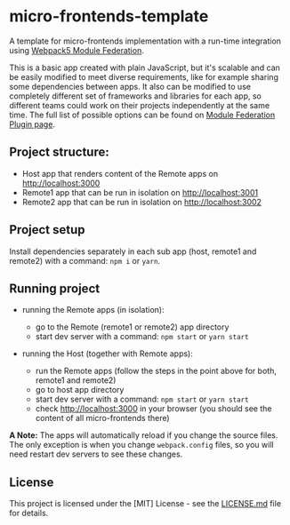 # micro-frontends-template

A template for micro-frontends implementation with a run-time integration using [Webpack5 Module Federation](https://webpack.js.org/plugins/module-federation-plugin/).

This is a basic app created with plain JavaScript, but it's scalable and can be easily modified to meet diverse requirements, like for example sharing some dependencies between apps. It also can be modified to use completely different set of frameworks and libraries for each app, so different teams could work on their projects independently at the same time. The full list of possible options can be found on [Module Federation Plugin page](https://webpack.js.org/plugins/module-federation-plugin/#options).

## Project structure:

- Host app that renders content of the Remote apps on [http://localhost:3000](http://localhost:3000)
- Remote1 app that can be run in isolation on [http://localhost:3001](http://localhost:3001)
- Remote2 app that can be run in isolation on [http://localhost:3002](http://localhost:3002)

## Project setup

Install dependencies separately in each sub app (host, remote1 and remote2) with a command: `npm i` or `yarn`.

## Running project

- running the Remote apps (in isolation):

  - go to the Remote (remote1 or remote2) app directory
  - start dev server with a command: `npm start` or `yarn start`

- running the Host (together with Remote apps):

  - run the Remote apps (follow the steps in the point above for both, remote1 and remote2)
  - go to host app directory
  - start dev server with a command: `npm start` or `yarn start`
  - check [http://localhost:3000](http://localhost:3000) in your browser (you should see the content of all micro-frontends there)

**A Note:** The apps will automatically reload if you change the source files. The only exception is when you change `webpack.config` files, so you will need restart dev servers to see these changes.

## License

This project is licensed under the [MIT] License - see the [LICENSE.md](LICENSE) file for details.
